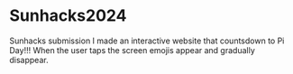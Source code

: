 # Sunhacks2024
Sunhacks submission
I made an interactive website that countsdown to Pi Day!!!
When the user taps the screen emojis appear and gradually disappear.
